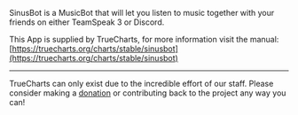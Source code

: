 SinusBot is a MusicBot that will let you listen to music together with your friends on either TeamSpeak 3 or Discord.

This App is supplied by TrueCharts, for more information visit the manual: [https://truecharts.org/charts/stable/sinusbot](https://truecharts.org/charts/stable/sinusbot)

---

TrueCharts can only exist due to the incredible effort of our staff.
Please consider making a [donation](https://truecharts.org/sponsor) or contributing back to the project any way you can!
